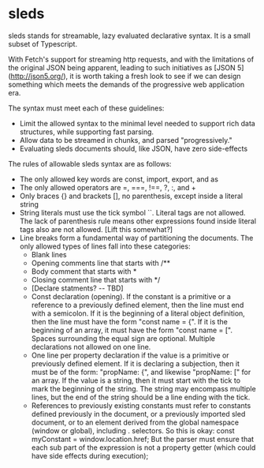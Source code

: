 # sleds

sleds stands for streamable, lazy evaluated declarative syntax.  It is a small subset of Typescript.  

With Fetch's support for streaming http requests, and with the limitations of the original JSON being apparent, leading to such initiatives as [JSON 5] (http://json5.org/), it is worth taking a fresh look to see if we can design something which meets the demands of the progressive web application era.

The syntax must meet each of these guidelines:

*  Limit the allowed syntax to the minimal level needed to support rich data structures, while supporting fast parsing.
*  Allow data to be streamed in chunks, and parsed "progressively."
*  Evaluating sleds documents should, like JSON, have zero side-effects

The rules of allowable sleds syntax are as follows:

*  The only allowed key words are const, import, export, and as
*  The only allowed operators are =, ===, !==, ?, :, and +
*  Only braces {} and brackets [], no parenthesis, except inside a literal string
*  String literals must use the tick symbol ``.  Literal tags are not allowed.  The lack of parenthesis rule means other expressions found inside literal tags also are not allowed. [Lift this somewhat?]
*  Line breaks form a fundamental way of partitioning the documents.  The only allowed types of lines fall into these categories:
      * Blank lines
      * Opening comments line that starts with /**
      * Body comment that starts with *
      * Closing comment line that starts with */
      * [Declare statments? -- TBD]
      * Const declaration (opening).  If the constant is a primitive or a reference to a previously defined element, then the line must end with a semicolon.  If it is the beginning of a literal object definition, then the line must have the form "const name = {".  If it is the beginning of an array, it must have the form "const name = [".  Spaces surrounding the equal sign are optional. Multiple declarations not allowed on one line.
      * One line per property declaration if the value is a primitive or previously defined element.  If it is declaring a subjection, then it must be of the form:  "propName: {", and likewise "propName: [" for an array.  If the value is a string, then it must start with the tick to mark the beginning of the string.  The string may encompass multiple lines, but the end of the string should be a line ending with the tick.
      * References to previously existing constants must refer to constants defined previously in the document, or a previously imported sled document, or to an element derived from the global namespace (window or global), including . selectors.  So this is okay:
      const myConstant = window.location.href;
      But the parser must ensure that each sub part of the expression is not a property getter (which could have side effects during  execution);
      
        
